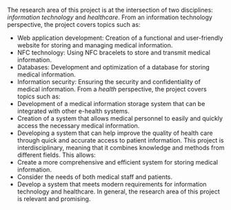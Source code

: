 The research area of this project is at the intersection of two disciplines: *information technology* and *healthcare*.
From an information technology perspective, the project covers topics such as:
- Web application development: Creation of a functional and user-friendly website for storing and managing medical information.
- NFC technology: Using NFC bracelets to store and transmit medical information.
- Databases: Development and optimization of a database for storing medical information.
- Information security: Ensuring the security and confidentiality of medical information.
From a *health* perspective, the project covers topics such as:
- Development of a medical information storage system that can be integrated with other e-health systems.
- Creation of a system that allows medical personnel to easily and quickly access the necessary medical information.
- Developing a system that can help improve the quality of health care through quick and accurate access to patient information.
This project is interdisciplinary, meaning that it combines knowledge and methods from different fields.
This allows:
- Create a more comprehensive and efficient system for storing medical information.
- Consider the needs of both medical staff and patients.
- Develop a system that meets modern requirements for information technology and healthcare.
In general, the research area of this project is relevant and promising.